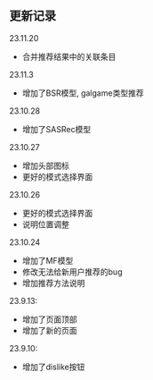 ## 更新记录

23.11.20
* 合并推荐结果中的关联条目

23.11.3
* 增加了BSR模型, galgame类型推荐

23.10.28
* 增加了SASRec模型


23.10.27
* 增加头部图标
* 更好的模式选择界面

23.10.26
* 更好的模式选择界面
* 说明位置调整

23.10.24
* 增加了MF模型
* 修改无法给新用户推荐的bug
* 增加推荐方法说明

23.9.13:
* 增加了页面顶部
* 增加了新的页面

23.9.10:
* 增加了dislike按钮
